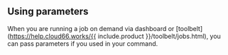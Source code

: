 


## Using parameters

When you are running a job on demand via dashboard or [toolbelt](https://help.cloud66.works/{{ include.product }}/toolbelt/jobs.html), you can pass parameters if you used in your command.
